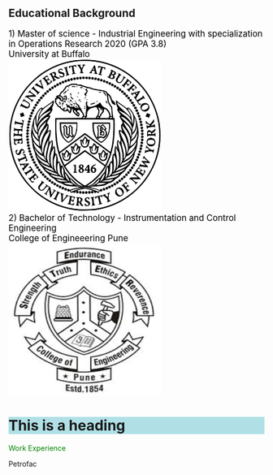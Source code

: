 
## **Educational Background**

 <span style="color: Black">
   <span style="font-size:120%;">1) Master of science - Industrial Engineering with specialization in Operations Research 2020 (GPA 3.8)</span> </span>
<br>
 <span style="color: Black">
   <span style="font-size:120%;">  University at Buffalo </span> </span>
<br>
<img src="UB_Logo.png" alt="University at Buffalo" style="width:300px;height:300px;">
<br>
 <span style="color: Black"> 
 <span style="font-size:120%;"> 2) Bachelor of Technology - Instrumentation and Control Engineering 
<br>
College of Engineeering Pune </span> </span>
<br>
<img src="COEP_logo.jfif" alt="COEP" style="width:300px;height:300px;">
 
 <h1 style="background-color:powderblue;">This is a heading</h1> 
<span style="color: green"> Work Experience </span>

Petrofac 
 


